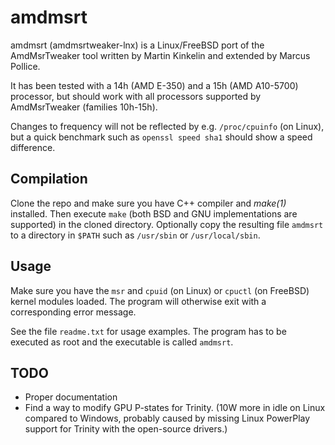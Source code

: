 amdmsrt
=======

amdmsrt (amdmsrtweaker-lnx) is a Linux/FreeBSD port of the AmdMsrTweaker tool written by Martin Kinkelin and extended by Marcus Pollice.

It has been tested with a 14h (AMD E-350) and a 15h (AMD A10-5700) processor, but should work with all processors supported by AmdMsrTweaker (families 10h-15h).

Changes to frequency will not be reflected by e.g. `/proc/cpuinfo` (on Linux), but a quick benchmark such as `openssl speed sha1` should show a speed difference.

Compilation
-----------

Clone the repo and make sure you have C++ compiler and _make(1)_ installed. Then execute `make` (both BSD and GNU implementations are supported) in the cloned directory. Optionally copy the resulting file `amdmsrt` to a directory in `$PATH` such as `/usr/sbin` or `/usr/local/sbin`.

Usage
-----

Make sure you have the `msr` and `cpuid` (on Linux) or `cpuctl` (on FreeBSD) kernel modules loaded. The program will otherwise exit with a corresponding error message.

See the file `readme.txt` for usage examples. The program has to be executed as root and the executable is called `amdmsrt`.

TODO
----

- Proper documentation
- Find a way to modify GPU P-states for Trinity. (10W more in idle on Linux compared to Windows, probably caused by missing Linux PowerPlay support for Trinity with the open-source drivers.)
